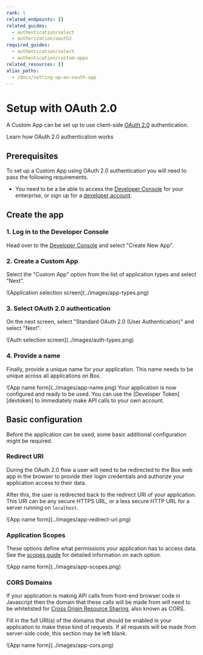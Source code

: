 ```yaml
---
rank: 1
related_endpoints: []
related_guides: 
  - authentication/select
  - authorization/oauth2
required_guides: 
  - authentication/select
  - authentication/custom-apps
related_resources: []
alias_paths:
  - /docs/setting-up-an-oauth-app
---
```


# Setup with OAuth 2.0

A Custom App can be set up to use client-side [OAuth 2.0][oauth2] authentication.

<CTA to='g://authentication/oauth2'>
  Learn how OAuth 2.0 authentication works
</CTA>

## Prerequisites

To set up a Custom App using OAuth 2.0 authentication you will need to pass the
following requirements.

* You need to be a be able to access the [Developer Console][devconsole] for
  your enterprise, or sign up for a [developer account][devaccount].

## Create the app

### 1. Log in to the Developer Console

Head over to the [Developer Console][devconsole] and select "Create New App".

### 2. Create a Custom App

Select the "Custom App" option from the list of application types and select
"Next".

<ImageFrame border>
  ![Application selection screen](../images/app-types.png)
</ImageFrame>

### 3. Select OAuth 2.0 authentication

On the next screen, select "Standard OAuth 2.0 (User Authentication)" and select
"Next".

<ImageFrame border width="400" center>
  ![Auth selection screen](../images/auth-types.png)
</ImageFrame>

### 4. Provide a name

Finally, provide a unique name for your application. This name needs to be
unique across all applications on Box.

<ImageFrame border width="600" center>
  ![App name form](../images/app-name.png)
</ImageFrame>

<Message>
  Your application is now configured and ready to be used. You can use the
  [Developer Token][devtoken] to immediately make API calls to your own account.
</Message>

## Basic configuration

Before the application can be used, some basic additional configuration might be
required.

### Redirect URI

During the OAuth 2.0 flow a user will need to be redirected to the Box web app
in the browser to provide their login credentials and authorize your application
access to their data.

After this, the user is redirected back to the redirect URI of your application.
This URI can be any secure HTTPS URL, or a less secure HTTP URL for a server
running on `localhost`.

<ImageFrame border width="600" center>
  ![App name form](../images/app-redirect-uri.png)
</ImageFrame>

### Application Scopes

These options define what permissions your application has to access data. See
the [scopes guide][scopes] for detailed information on each option.

<ImageFrame border width="600" center>
  ![App name form](../images/app-scopes.png)
</ImageFrame>

### CORS Domains

If your application is making API calls from front-end browser code in
Javascript then the domain that these calls will be made from will need to be
whitelisted for [Cross Origin Resource Sharing][cors], also known as CORS.

Fill in the full URI(s) of the domains that should be enabled in your
application to make these kind of requests. If all requests will be made from
server-side code, this section may be left blank.

<ImageFrame border>
  ![App name form](../images/app-cors.png)
</ImageFrame>

[devconsole]: https://app.box.com/developers/console
[devaccount]: https://account.box.com/signup/n/developer
[devtoken]: g://authentication/access-tokens/developer-tokens
[scopes]: g://api-calls/permissions-and-errors/scopes
[cors]: https://en.wikipedia.org/wiki/Cross-origin_resource_sharing
[oauth2]: g://authentication/oauth2
